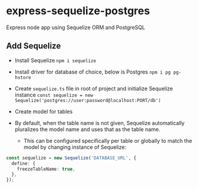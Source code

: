 # express-sequelize-postgres
Express node app using Sequelize ORM and PostgreSQL

## Add Sequelize

- Install Sequelize
`npm i sequelize`

- Install driver for database of choice, below is Postgres
`npm i pg pg-hstore`

- Create `sequelize.ts` file in root of project and initialize Sequelize instance
`const sequelize = new Sequelize('postgres://user:password@localhost:PORT/db')`

- Create model for tables

- By default, when the table name is not given, Sequelize automatically pluralizes the model name and uses that as the table name. 
  - This can be configured specifically per table or globally to match the model by changing instance of Sequelize:
```ts
const sequelize = new Sequelize('DATABASE_URL', {
  define: {
    freezeTableName: true,
  },
});
```